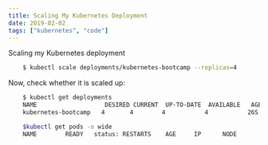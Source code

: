 ```yaml
---
title: Scaling My Kubernetes Deployment
date: 2019-02-02
tags: ["kubernetes", "code"]
---
```


Scaling my Kubernetes deployment

<!--more-->

```sh
    $ kubectl scale deployments/kubernetes-bootcamp --replicas=4
```

Now, check whether it is scaled up:
```sh
    $ kubectl get deployments
    NAME                   DESIRED CURRENT  UP-TO-DATE  AVAILABLE   AGE
    kubernetes-bootcamp   4       4        4           4           26S

    $kubectl get pods -o wide
    NAME        READY   status: RESTARTS    AGE     IP      NODE
```
